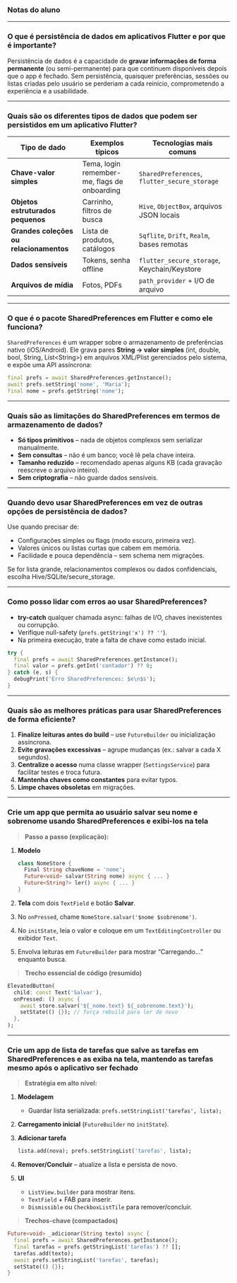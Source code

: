 ### Notas do aluno

---

### O que é persistência de dados em aplicativos Flutter e por que é importante?

Persistência de dados é a capacidade de **gravar informações de forma permanente** (ou semi-permanente) para que continuem disponíveis depois que o app é fechado.
Sem persistência, quaisquer preferências, sessões ou listas criadas pelo usuário se perderiam a cada reinício, comprometendo a experiência e a usabilidade.

---

### Quais são os diferentes tipos de dados que podem ser persistidos em um aplicativo Flutter?

| Tipo de dado                            | Exemplos típicos                             | Tecnologias mais comuns                       |
| --------------------------------------- | -------------------------------------------- | --------------------------------------------- |
| **Chave-valor simples**                 | Tema, login remember-me, flags de onboarding | `SharedPreferences`, `flutter_secure_storage` |
| **Objetos estruturados pequenos**       | Carrinho, filtros de busca                   | `Hive`, `ObjectBox`, arquivos JSON locais     |
| **Grandes coleções ou relacionamentos** | Lista de produtos, catálogos                 | `Sqflite`, `Drift`, `Realm`, bases remotas    |
| **Dados sensíveis**                     | Tokens, senha offline                        | `flutter_secure_storage`, Keychain/Keystore   |
| **Arquivos de mídia**                   | Fotos, PDFs                                  | `path_provider` + I/O de arquivo              |

---

### O que é o pacote SharedPreferences em Flutter e como ele funciona?

`SharedPreferences` é um wrapper sobre o armazenamento de preferências nativo (iOS/Android).
Ele grava pares **String → valor simples** (int, double, bool, String, List\<String>) em arquivos XML/Plist gerenciados pelo sistema, e expõe uma API assíncrona:

```dart
final prefs = await SharedPreferences.getInstance();
await prefs.setString('nome', 'Maria');
final nome = prefs.getString('nome');
```

---

### Quais são as limitações do SharedPreferences em termos de armazenamento de dados?

* **Só tipos primitivos** – nada de objetos complexos sem serializar manualmente.
* **Sem consultas** – não é um banco; você lê pela chave inteira.
* **Tamanho reduzido** – recomendado apenas alguns KB (cada gravação reescreve o arquivo inteiro).
* **Sem criptografia** – não guarde dados sensíveis.

---

### Quando devo usar SharedPreferences em vez de outras opções de persistência de dados?

Use quando precisar de:

* Configurações simples ou flags (modo escuro, primeira vez).
* Valores únicos ou listas curtas que cabem em memória.
* Facilidade e pouca dependência – sem schema nem migrações.

Se for lista grande, relacionamentos complexos ou dados confidenciais, escolha Hive/SQLite/secure\_storage.

---

### Como posso lidar com erros ao usar SharedPreferences?

* **try-catch** qualquer chamada async: falhas de I/O, chaves inexistentes ou corrupção.
* Verifique null-safety (`prefs.getString('x') ?? ''`).
* Na primeira execução, trate a falta de chave como estado inicial.

```dart
try {
  final prefs = await SharedPreferences.getInstance();
  final valor = prefs.getInt('contador') ?? 0;
} catch (e, s) {
  debugPrint('Erro SharedPreferences: $e\n$s');
}
```

---

### Quais são as melhores práticas para usar SharedPreferences de forma eficiente?

1. **Finalize leituras antes do build** – use `FutureBuilder` ou inicialização assíncrona.
2. **Evite gravações excessivas** – agrupe mudanças (ex.: salvar a cada X segundos).
3. **Centralize o acesso** numa classe wrapper (`SettingsService`) para facilitar testes e troca futura.
4. **Mantenha chaves como constantes** para evitar typos.
5. **Limpe chaves obsoletas** em migrações.

---

### Crie um app que permita ao usuário salvar seu nome e sobrenome usando SharedPreferences e exibi-los na tela

> **Passo a passo (explicação):**

1. **Modelo**

   ```dart
   class NomeStore {
     Final String chaveNome = 'nome';
     Future<void> salvar(String nome) async { ... }
     Future<String?> ler() async { ... }
   }
   ```
2. **Tela** com dois `TextField` e botão **Salvar**.
3. No `onPressed`, chame `NomeStore.salvar('$nome $sobrenome')`.
4. No `initState`, leia o valor e coloque em um `TextEditingController` ou exibidor `Text`.
5. Envolva leituras em `FutureBuilder` para mostrar “Carregando…” enquanto busca.

> **Trecho essencial de código (resumido)**

```dart
ElevatedButton(
  child: const Text('Salvar'),
  onPressed: () async {
    await store.salvar('${_nome.text} ${_sobrenome.text}');
    setState(() {}); // força rebuild para ler de novo
  },
);
```

---

### Crie um app de lista de tarefas que salve as tarefas em SharedPreferences e as exiba na tela, mantendo as tarefas mesmo após o aplicativo ser fechado

> **Estratégia em alto nível:**

1. **Modelagem**

    * Guardar lista serializada: `prefs.setStringList('tarefas', lista);`
2. **Carregamento inicial** (`FutureBuilder` no `initState`).
3. **Adicionar tarefa**

   ```dart
   lista.add(nova); prefs.setStringList('tarefas', lista);
   ```
4. **Remover/Concluir** – atualize a lista e persista de novo.
5. **UI**

    * `ListView.builder` para mostrar itens.
    * `TextField` + FAB para inserir.
    * `Dismissible` ou `CheckboxListTile` para remover/concluir.

> **Trechos-chave (compactados)**

```dart
Future<void> _adicionar(String texto) async {
  final prefs = await SharedPreferences.getInstance();
  final tarefas = prefs.getStringList('tarefas') ?? [];
  tarefas.add(texto);
  await prefs.setStringList('tarefas', tarefas);
  setState(() {});
}
```
